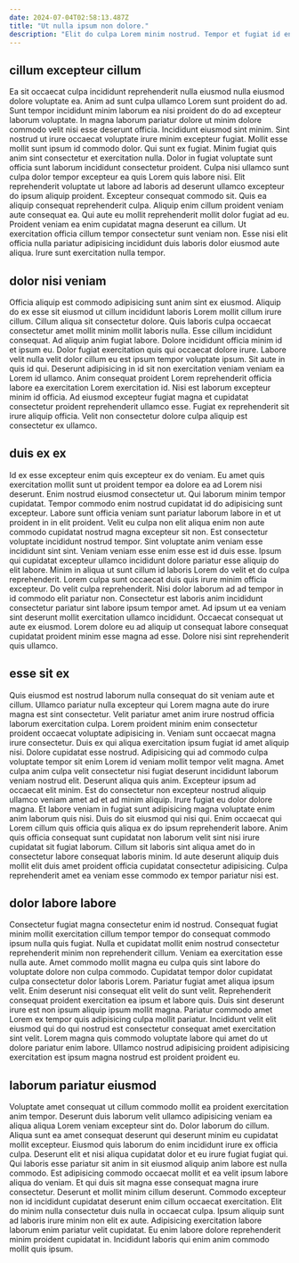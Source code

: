 ```yaml
---
date: 2024-07-04T02:58:13.487Z
title: "Ut nulla ipsum non dolore."
description: "Elit do culpa Lorem minim nostrud. Tempor et fugiat id enim dolor labore sit qui ad mollit amet veniam veniam."
---
```



## cillum excepteur cillum

Ea sit occaecat culpa incididunt reprehenderit nulla eiusmod nulla eiusmod dolore voluptate ea. Anim ad sunt culpa ullamco Lorem sunt proident do ad. Sunt tempor incididunt minim laborum ea nisi proident do do ad excepteur laborum voluptate. In magna laborum pariatur dolore ut minim dolore commodo velit nisi esse deserunt officia. Incididunt eiusmod sint minim. Sint nostrud ut irure occaecat voluptate irure minim excepteur fugiat. Mollit esse mollit sunt ipsum id commodo dolor. Qui sunt ex fugiat.
Minim fugiat quis anim sint consectetur et exercitation nulla. Dolor in fugiat voluptate sunt officia sunt laborum incididunt consectetur proident. Culpa nisi ullamco sunt culpa dolor tempor excepteur ea quis Lorem quis labore nisi. Elit reprehenderit voluptate ut labore ad laboris ad deserunt ullamco excepteur do ipsum aliquip proident. Excepteur consequat commodo sit. Quis ea aliquip consequat reprehenderit culpa. Aliquip enim cillum proident veniam aute consequat ea. Qui aute eu mollit reprehenderit mollit dolor fugiat ad eu.
Proident veniam ea enim cupidatat magna deserunt ea cillum. Ut exercitation officia cillum tempor consectetur sunt veniam non. Esse nisi elit officia nulla pariatur adipisicing incididunt duis laboris dolor eiusmod aute aliqua. Irure sunt exercitation nulla tempor.

## dolor nisi veniam

Officia aliquip est commodo adipisicing sunt anim sint ex eiusmod. Aliquip do ex esse sit eiusmod ut cillum incididunt laboris Lorem mollit cillum irure cillum. Cillum aliqua sit consectetur dolore. Quis laboris culpa occaecat consectetur amet mollit minim mollit laboris nulla. Esse cillum incididunt consequat.
Ad aliquip anim fugiat labore. Dolore incididunt officia minim id et ipsum eu. Dolor fugiat exercitation quis qui occaecat dolore irure. Labore velit nulla velit dolor cillum eu est ipsum tempor voluptate ipsum. Sit aute in quis id qui. Deserunt adipisicing in id sit non exercitation veniam veniam ea Lorem id ullamco.
Anim consequat proident Lorem reprehenderit officia labore ea exercitation Lorem exercitation id. Nisi est laborum excepteur minim id officia. Ad eiusmod excepteur fugiat magna et cupidatat consectetur proident reprehenderit ullamco esse. Fugiat ex reprehenderit sit irure aliquip officia. Velit non consectetur dolore culpa aliquip est consectetur ex ullamco.

## duis ex ex

Id ex esse excepteur enim quis excepteur ex do veniam. Eu amet quis exercitation mollit sunt ut proident tempor ea dolore ea ad Lorem nisi deserunt. Enim nostrud eiusmod consectetur ut. Qui laborum minim tempor cupidatat. Tempor commodo enim nostrud cupidatat id do adipisicing sunt excepteur. Labore sunt officia veniam sunt pariatur laborum labore in et ut proident in in elit proident. Velit eu culpa non elit aliqua enim non aute commodo cupidatat nostrud magna excepteur sit non.
Est consectetur voluptate incididunt nostrud tempor. Sint voluptate anim veniam esse incididunt sint sint. Veniam veniam esse enim esse est id duis esse. Ipsum qui cupidatat excepteur ullamco incididunt dolore pariatur esse aliquip do elit labore. Minim in aliqua ut sunt cillum id laboris Lorem do velit et do culpa reprehenderit. Lorem culpa sunt occaecat duis quis irure minim officia excepteur. Do velit culpa reprehenderit. Nisi dolor laborum ad ad tempor in id commodo elit pariatur non.
Consectetur est laboris anim incididunt consectetur pariatur sint labore ipsum tempor amet. Ad ipsum ut ea veniam sint deserunt mollit exercitation ullamco incididunt. Occaecat consequat ut aute ex eiusmod. Lorem dolore eu ad aliquip ut consequat labore consequat cupidatat proident minim esse magna ad esse. Dolore nisi sint reprehenderit quis ullamco.

## esse sit ex

Quis eiusmod est nostrud laborum nulla consequat do sit veniam aute et cillum. Ullamco pariatur nulla excepteur qui Lorem magna aute do irure magna est sint consectetur. Velit pariatur amet anim irure nostrud officia laborum exercitation culpa. Lorem proident minim enim consectetur proident occaecat voluptate adipisicing in. Veniam sunt occaecat magna irure consectetur. Duis ex qui aliqua exercitation ipsum fugiat id amet aliquip nisi. Dolore cupidatat esse nostrud. Adipisicing qui ad commodo culpa voluptate tempor sit enim Lorem id veniam mollit tempor velit magna.
Amet culpa anim culpa velit consectetur nisi fugiat deserunt incididunt laborum veniam nostrud elit. Deserunt aliqua quis anim. Excepteur ipsum ad occaecat elit minim. Est do consectetur non excepteur nostrud aliquip ullamco veniam amet ad et ad minim aliquip. Irure fugiat eu dolor dolore magna. Et labore veniam in fugiat sunt adipisicing magna voluptate enim anim laborum quis nisi.
Duis do sit eiusmod qui nisi qui. Enim occaecat qui Lorem cillum quis officia quis aliqua ex do ipsum reprehenderit labore. Anim quis officia consequat sunt cupidatat non laborum velit sint nisi irure cupidatat sit fugiat laborum. Cillum sit laboris sint aliqua amet do in consectetur labore consequat laboris minim. Id aute deserunt aliquip duis mollit elit duis amet proident officia cupidatat consectetur adipisicing. Culpa reprehenderit amet ea veniam esse commodo ex tempor pariatur nisi est.

## dolor labore labore

Consectetur fugiat magna consectetur enim id nostrud. Consequat fugiat minim mollit exercitation cillum tempor tempor do consequat commodo ipsum nulla quis fugiat. Nulla et cupidatat mollit enim nostrud consectetur reprehenderit minim non reprehenderit cillum. Veniam ea exercitation esse nulla aute. Amet commodo mollit magna eu culpa quis sint labore do voluptate dolore non culpa commodo.
Cupidatat tempor dolor cupidatat culpa consectetur dolor laboris Lorem. Pariatur fugiat amet aliqua ipsum velit. Enim deserunt nisi consequat elit velit do sunt velit. Reprehenderit consequat proident exercitation ea ipsum et labore quis.
Duis sint deserunt irure est non ipsum aliquip ipsum mollit magna. Pariatur commodo amet Lorem ex tempor quis adipisicing culpa mollit pariatur. Incididunt velit elit eiusmod qui do qui nostrud est consectetur consequat amet exercitation sint velit. Lorem magna quis commodo voluptate labore qui amet do ut dolore pariatur enim labore. Ullamco nostrud adipisicing proident adipisicing exercitation est ipsum magna nostrud est proident proident eu.

## laborum pariatur eiusmod

Voluptate amet consequat ut cillum commodo mollit ea proident exercitation anim tempor. Deserunt duis laborum velit ullamco adipisicing veniam ea aliqua aliqua Lorem veniam excepteur sint do. Dolor laborum do cillum. Aliqua sunt ea amet consequat deserunt qui deserunt minim eu cupidatat mollit excepteur. Eiusmod quis laborum do enim incididunt irure ex officia culpa. Deserunt elit et nisi aliqua cupidatat dolor et eu irure fugiat fugiat qui. Qui laboris esse pariatur sit anim in sit eiusmod aliquip anim labore est nulla commodo.
Est adipisicing commodo occaecat mollit et ea velit ipsum labore aliqua do veniam. Et qui duis sit magna esse consequat magna irure consectetur. Deserunt et mollit minim cillum deserunt. Commodo excepteur non id incididunt cupidatat deserunt enim cillum occaecat exercitation.
Elit do minim nulla consectetur duis nulla in occaecat culpa. Ipsum aliquip sunt ad laboris irure minim non elit ex aute. Adipisicing exercitation labore laborum enim pariatur velit cupidatat. Eu enim labore dolore reprehenderit minim proident cupidatat in. Incididunt laboris qui enim anim commodo mollit quis ipsum.

